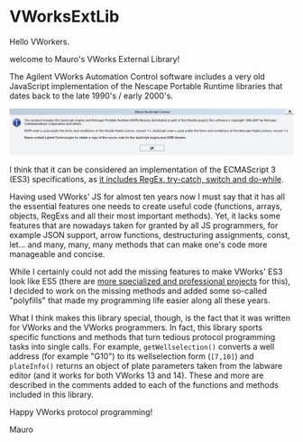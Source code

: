 # VWorksExtLib 

Hello VWorkers.

welcome to Mauro's VWorks External Library!

The Agilent VWorks Automation Control software includes a very old JavaScript implementation of the Nescape Portable Runtime libraries that dates back to the late 1990's / early 2000's.

![VWorks's JS license](Images/JS_version.png)

I think that it can be considered an implementation of the ECMAScript 3 (ES3) specifications, as [it includes RegEx, try-catch, switch and do-while](https://www.w3schools.com/Js/js_versions.asp). 

Having used VWorks' JS for almost ten years now I must say that it has all the essential features one needs to create useful code (functions, arrays, objects, RegExs and all their most important methods). Yet, it lacks some features that are nowadays taken for granted by all JS programmers, for example JSON support, arrow functions, destructuring assignments, const, let... and many, many, many methods that can make one's code more manageable and concise. 

While I certainly could not add the missing features to make VWorks' ES3 look like ES5 (there are [more specialized and professional projects](https://github.com/zloirock/core-js) for this), I decided to work on the missing methods and added some so-called "polyfills" that made my programming life easier along all these years. 

What I think makes this library special, though, is the fact that it was written for VWorks and the VWorks programmers. In fact, this library sports specific functions and methods that turn tedious protocol programming tasks into single calls. For example, `getWellselection()` converts a well address (for example "G10") to its wellselection form (`[7,10]`) and `plateInfo()` returns an object of plate parameters taken from the labware editor (and it works for both VWorks 13 and 14). These and more are described in the comments added to each of the functions and methods included in this library. 

Happy VWorks protocol programming!

Mauro





